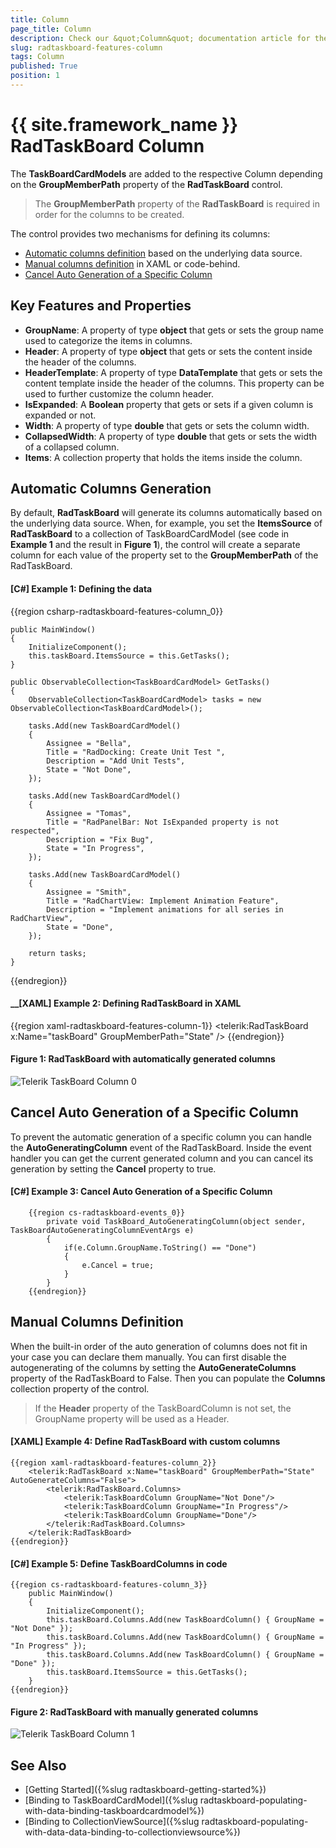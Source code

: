 ```yaml
---
title: Column
page_title: Column
description: Check our &quot;Column&quot; documentation article for the RadTaskBoard {{ site.framework_name }} control.
slug: radtaskboard-features-column
tags: Column
published: True
position: 1
---
```


# {{ site.framework_name }} RadTaskBoard Column

The __TaskBoardCardModels__ are added to the respective Column depending on the __GroupMemberPath__ property of the __RadTaskBoard__ control. 

> The __GroupMemberPath__ property of the __RadTaskBoard__ is required in order for the columns to be created.

The control provides two mechanisms for defining its columns:
* [Automatic columns definition](#automatic-columns-generation) based on the underlying data source. 
* [Manual columns definition](#manual-columns-definition) in XAML or code-behind. 
* [Cancel Auto Generation of a Specific Column](#cancel-auto-generation-of-a-specific-column)

## Key Features and Properties

* __GroupName__: A property of type __object__ that gets or sets the group name used to categorize the items in columns.
* __Header__: A property of type __object__ that gets or sets the content inside the header of the columns.
* __HeaderTemplate__: A property of type __DataTemplate__ that gets or sets the content template inside the header of the columns. This property can be used to further customize the column header.
* __IsExpanded__: A __Boolean__ property that gets or sets if a given column is expanded or not.
* __Width__: A property of type __double__ that gets or sets the column width.
* __CollapsedWidth__: A property of type __double__ that gets or sets the width of a collapsed column.
* __Items__: A collection property that holds the items inside the column.

## Automatic Columns Generation

By default, __RadTaskBoard__ will generate its columns automatically based on the underlying data source. When, for example, you set the __ItemsSource__ of __RadTaskBoard__ to a collection of TaskBoardCardModel (see code in __Example 1__ and the result in __Figure 1__), the control will create a separate column for each value of the property set to the __GroupMemberPath__ of the RadTaskBoard.

#### __[C#] Example 1: Defining the data__
{{region csharp-radtaskboard-features-column_0}}
	
	public MainWindow()
	{
		InitializeComponent();
		this.taskBoard.ItemsSource = this.GetTasks();
	}
	
	public ObservableCollection<TaskBoardCardModel> GetTasks()
	{
		ObservableCollection<TaskBoardCardModel> tasks = new ObservableCollection<TaskBoardCardModel>();
		
		tasks.Add(new TaskBoardCardModel()
		{
			Assignee = "Bella",
			Title = "RadDocking: Create Unit Test ",
			Description = "Add Unit Tests",
			State = "Not Done",              
		});
		
		tasks.Add(new TaskBoardCardModel()
		{
			Assignee = "Tomas",
			Title = "RadPanelBar: Not IsExpanded property is not respected",
			Description = "Fix Bug",
			State = "In Progress",
		});

		tasks.Add(new TaskBoardCardModel()
		{
			Assignee = "Smith",
			Title = "RadChartView: Implement Animation Feature",
			Description = "Implement animations for all series in RadChartView",
			State = "Done",
		});
		
		return tasks;
	}
{{endregion}}

#### __[XAML] Example 2: Defining RadTaskBoard in XAML
{{region xaml-radtaskboard-features-column-1}}
    <telerik:RadTaskBoard x:Name="taskBoard" GroupMemberPath="State" />
{{endregion}}

#### Figure 1: RadTaskBoard with automatically generated columns
![Telerik TaskBoard Column 0](images/taskboard_column_0.png)

## Cancel Auto Generation of a Specific Column

To prevent the automatic generation of a specific column you can handle the __AutoGeneratingColumn__ event of the RadTaskBoard. Inside the event handler you can get the current generated column and you can cancel its generation by setting the __Cancel__ property to true.

#### __[C#] Example 3: Cancel Auto Generation of a Specific Column__
		{{region cs-radtaskboard-events_0}}
			private void TaskBoard_AutoGeneratingColumn(object sender, TaskBoardAutoGeneratingColumnEventArgs e)
			{
				if(e.Column.GroupName.ToString() == "Done")
				{
					e.Cancel = true;
				}
			}
		{{endregion}}


## Manual Columns Definition

When the built-in order of the auto generation of columns does not fit in your case you can declare them manually. You can first disable the autogenerating of the columns by setting the __AutoGenerateColumns__ property of the RadTaskBoard to False. Then you can populate the __Columns__ collection property of the control.

> If the __Header__ property of the TaskBoardColumn is not set, the GroupName property will be used as a Header.

#### __[XAML] Example 4: Define RadTaskBoard with custom columns__
	{{region xaml-radtaskboard-features-column_2}}
		<telerik:RadTaskBoard x:Name="taskBoard" GroupMemberPath="State" AutoGenerateColumns="False">
			<telerik:RadTaskBoard.Columns>
				<telerik:TaskBoardColumn GroupName="Not Done"/>
				<telerik:TaskBoardColumn GroupName="In Progress"/>
				<telerik:TaskBoardColumn GroupName="Done"/>
			</telerik:RadTaskBoard.Columns>
		</telerik:RadTaskBoard>
	{{endregion}}

#### __[C#] Example 5: Define TaskBoardColumns in code__
	{{region cs-radtaskboard-features-column_3}}
		public MainWindow()
		{
			InitializeComponent();
			this.taskBoard.Columns.Add(new TaskBoardColumn() { GroupName = "Not Done" });
			this.taskBoard.Columns.Add(new TaskBoardColumn() { GroupName = "In Progress" });
			this.taskBoard.Columns.Add(new TaskBoardColumn() { GroupName = "Done" });
			this.taskBoard.ItemsSource = this.GetTasks();            
		}
	{{endregion}}

#### Figure 2: RadTaskBoard with manually generated columns
![Telerik TaskBoard Column 1](images/taskboard_column_1.png)
	
## See Also
 * [Getting Started]({%slug radtaskboard-getting-started%})
 * [Binding to TaskBoardCardModel]({%slug radtaskboard-populating-with-data-binding-taskboardcardmodel%})
 * [Binding to CollectionViewSource]({%slug radtaskboard-populating-with-data-data-binding-to-collectionviewsource%})
